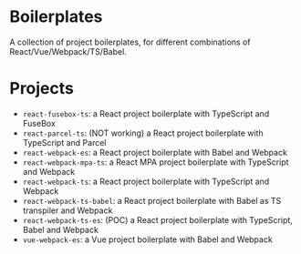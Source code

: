 # Boilerplates
A collection of project boilerplates, for different combinations of React/Vue/Webpack/TS/Babel.

# Projects
- `react-fusebox-ts`: a React project boilerplate with TypeScript and FuseBox
- `react-parcel-ts`: (NOT working) a React project boilerplate with TypeScript and Parcel
- `react-webpack-es`: a React project boilerplate with Babel and Webpack
- `react-webpack-mpa-ts`: a React MPA project boilerplate with TypeScript and Webpack
- `react-webpack-ts`: a React project boilerplate with TypeScript and Webpack
- `react-webpack-ts-babel`: a React project boilerplate with Babel as TS transpiler and Webpack
- `react-webpack-ts-es`: (POC) a React project boilerplate with TypeScript, Babel and Webpack
- `vue-webpack-es`: a Vue project boilerplate with Babel and Webpack
